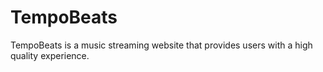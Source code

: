 # TempoBeats
TempoBeats is a music streaming website that provides users with a high quality experience.
